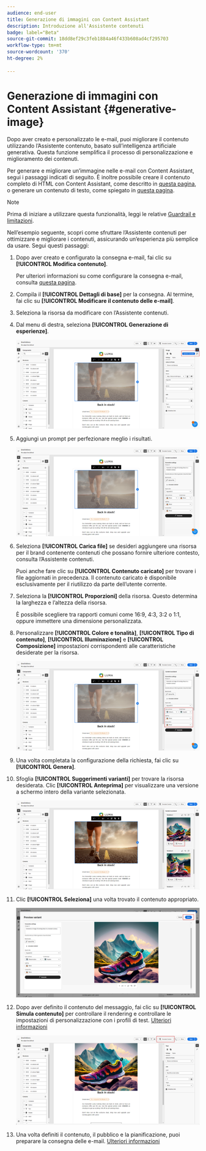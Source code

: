 ```yaml
---
audience: end-user
title: Generazione di immagini con Content Assistant
description: Introduzione all'Assistente contenuti
badge: label="Beta"
source-git-commit: 18dd8ef29c3feb1884a46f433b608ad4cf295703
workflow-type: tm+mt
source-wordcount: '370'
ht-degree: 2%

---
```



# Generazione di immagini con Content Assistant {#generative-image}

Dopo aver creato e personalizzato le e-mail, puoi migliorare il contenuto utilizzando l’Assistente contenuto, basato sull’intelligenza artificiale generativa. Questa funzione semplifica il processo di personalizzazione e miglioramento dei contenuti.

Per generare e migliorare un’immagine nelle e-mail con Content Assistant, segui i passaggi indicati di seguito. È inoltre possibile creare il contenuto completo di HTML con Content Assistant, come descritto in [questa pagina](generative-email.md), o generare un contenuto di testo, come spiegato in [questa pagina](generative-content.md).

>[!NOTE]
>
>Prima di iniziare a utilizzare questa funzionalità, leggi le relative [Guardrail e limitazioni](generative-gs.md#guardrails-and-limitations).

Nell’esempio seguente, scopri come sfruttare l’Assistente contenuti per ottimizzare e migliorare i contenuti, assicurando un’esperienza più semplice da usare. Segui questi passaggi:

1. Dopo aver creato e configurato la consegna e-mail, fai clic su **[!UICONTROL Modifica contenuto]**.

   Per ulteriori informazioni su come configurare la consegna e-mail, consulta [questa pagina](../content/create-email-content.md).

1. Compila il **[!UICONTROL Dettagli di base]** per la consegna. Al termine, fai clic su **[!UICONTROL Modificare il contenuto delle e-mail]**.

1. Seleziona la risorsa da modificare con l’Assistente contenuti.

1. Dal menu di destra, seleziona **[!UICONTROL Generazione di esperienze]**.

   ![](assets/image-genai-1.png)

1. Aggiungi un prompt per perfezionare meglio i risultati.

   ![](assets/image-genai-2.png)

1. Seleziona **[!UICONTROL Carica file]** se desideri aggiungere una risorsa per il brand contenente contenuti che possano fornire ulteriore contesto, consulta l’Assistente contenuti.

   Puoi anche fare clic su **[!UICONTROL Contenuto caricato]** per trovare i file aggiornati in precedenza. Il contenuto caricato è disponibile esclusivamente per il riutilizzo da parte dell’utente corrente.

1. Seleziona la **[!UICONTROL Proporzioni]** della risorsa. Questo determina la larghezza e l’altezza della risorsa.

   È possibile scegliere tra rapporti comuni come 16:9, 4:3, 3:2 o 1:1, oppure immettere una dimensione personalizzata.

1. Personalizzare **[!UICONTROL Colore e tonalità]**, **[!UICONTROL Tipo di contenuto]**, **[!UICONTROL Illuminazione]** e **[!UICONTROL Composizione]** impostazioni corrispondenti alle caratteristiche desiderate per la risorsa.

   ![](assets/image-genai-3.png)

1. Una volta completata la configurazione della richiesta, fai clic su **[!UICONTROL Genera]**.

1. Sfoglia **[!UICONTROL Suggerimenti varianti]** per trovare la risorsa desiderata. Clic **[!UICONTROL Anteprima]** per visualizzare una versione a schermo intero della variante selezionata.

   ![](assets/image-genai-5.png)

1. Clic **[!UICONTROL Seleziona]** una volta trovato il contenuto appropriato.

   ![](assets/image-genai-6.png)

1. Dopo aver definito il contenuto del messaggio, fai clic su **[!UICONTROL Simula contenuto]** per controllare il rendering e controllare le impostazioni di personalizzazione con i profili di test.  [Ulteriori informazioni](../preview-test/preview-content.md)

   ![](assets/image-genai-7.png)

1. Una volta definiti il contenuto, il pubblico e la pianificazione, puoi preparare la consegna delle e-mail. [Ulteriori informazioni](../monitor/prepare-send.md)